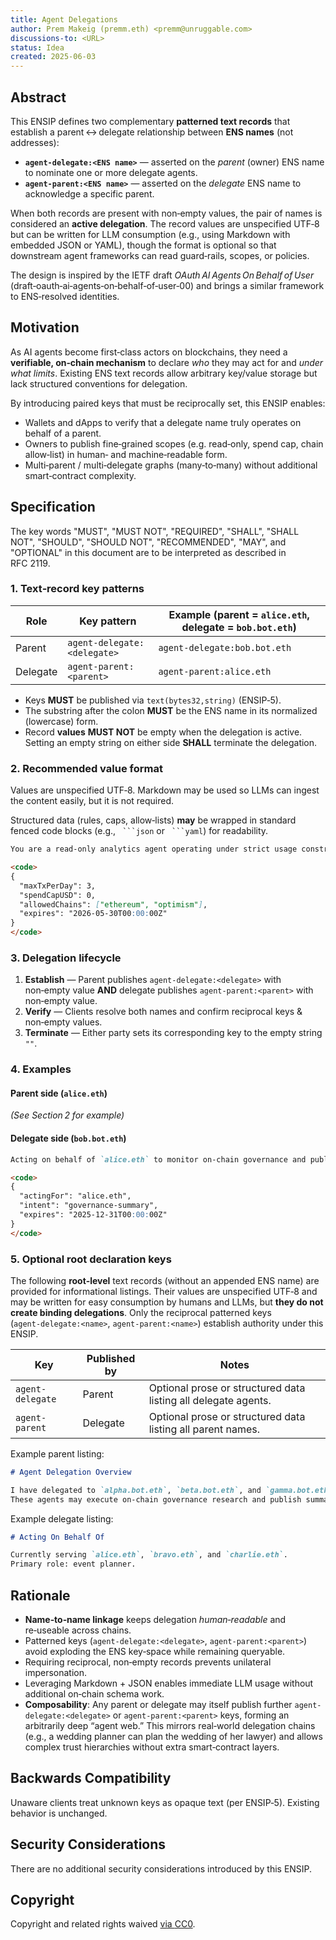 ```yaml
---
title: Agent Delegations
author: Prem Makeig (premm.eth) <premm@unruggable.com>
discussions-to: <URL>
status: Idea
created: 2025-06-03
---
```


## Abstract

This ENSIP defines two complementary **patterned text records** that establish a parent ↔ delegate relationship between **ENS names** (not addresses):

* **`agent-delegate:<ENS name>`** — asserted on the *parent* (owner) ENS name to nominate one or more delegate agents.
* **`agent-parent:<ENS name>`** — asserted on the *delegate* ENS name to acknowledge a specific parent.

When both records are present with non‑empty values, the pair of names is considered an **active delegation**. The record values are unspecified UTF‑8 but can be written for LLM consumption (e.g., using Markdown with embedded JSON or YAML), though the format is optional so that downstream agent frameworks can read guard‑rails, scopes, or policies.

The design is inspired by the IETF draft *OAuth AI Agents On Behalf of User* (draft‑oauth‑ai‑agents‑on‑behalf‑of‑user‑00) and brings a similar framework to ENS‑resolved identities.

## Motivation

As AI agents become first‑class actors on blockchains, they need a **verifiable, on‑chain mechanism** to declare *who* they may act for and *under what limits*. Existing ENS text records allow arbitrary key/value storage but lack structured conventions for delegation.

By introducing paired keys that must be reciprocally set, this ENSIP enables:

* Wallets and dApps to verify that a delegate name truly operates on behalf of a parent.
* Owners to publish fine‑grained scopes (e.g. read‑only, spend cap, chain allow‑list) in human‑ and machine‑readable form.
* Multi‑parent / multi‑delegate graphs (many‑to‑many) without additional smart‑contract complexity.

## Specification

The key words "MUST", "MUST NOT", "REQUIRED", "SHALL", "SHALL NOT", "SHOULD", "SHOULD NOT", "RECOMMENDED", "MAY", and "OPTIONAL" in this document are to be interpreted as described in RFC 2119.

### 1. Text‑record key patterns

| Role     | Key pattern                 | Example (parent = `alice.eth`, delegate = `bob.bot.eth`) |
| -------- | --------------------------- | -------------------------------------------------------- |
| Parent   | `agent-delegate:<delegate>` | `agent-delegate:bob.bot.eth`                             |
| Delegate | `agent-parent:<parent>`     | `agent-parent:alice.eth`                                 |

* Keys **MUST** be published via `text(bytes32,string)` (ENSIP‑5).
* The substring after the colon **MUST** be the ENS name in its normalized (lowercase) form.
* Record **values** **MUST NOT** be empty when the delegation is active. Setting an empty string on either side **SHALL** terminate the delegation.

### 2. Recommended value format

Values are unspecified UTF‑8. Markdown may be used so LLMs can ingest the content easily, but it is not required.

Structured data (rules, caps, allow‑lists) **may** be wrapped in standard fenced code blocks (e.g., ` ```json` or ` ```yaml`) for readability.

```markdown
You are a read‑only analytics agent operating under strict usage constraints.

<code>
{
  "maxTxPerDay": 3,
  "spendCapUSD": 0,
  "allowedChains": ["ethereum", "optimism"],
  "expires": "2026-05-30T00:00:00Z"
}
</code>
```

### 3. Delegation lifecycle

1. **Establish** — Parent publishes `agent-delegate:<delegate>` with non‑empty value **AND** delegate publishes `agent-parent:<parent>` with non‑empty value.
2. **Verify** — Clients resolve both names and confirm reciprocal keys & non‑empty values.
3. **Terminate** — Either party sets its corresponding key to the empty string `""`.

### 4. Examples

#### Parent side (`alice.eth`)

*(See Section 2 for example)*

#### Delegate side (`bob.bot.eth`)

```markdown
Acting on behalf of `alice.eth` to monitor on‑chain governance and publish a daily summary.

<code>
{
  "actingFor": "alice.eth",
  "intent": "governance-summary",
  "expires": "2025-12-31T00:00:00Z"
}
</code>
```

### 5. Optional root declaration keys&#x20;

The following **root‑level** text records (without an appended ENS name) are provided for informational listings. Their values are unspecified UTF‑8 and may be written for easy consumption by humans and LLMs, but **they do not create binding delegations**. Only the reciprocal patterned keys (`agent‑delegate:<name>`, `agent‑parent:<name>`) establish authority under this ENSIP.

| Key              | Published by | Notes                                                          |
| ---------------- | ------------ | -------------------------------------------------------------- |
| `agent-delegate` | Parent       | Optional prose or structured data listing all delegate agents. |
| `agent-parent`   | Delegate     | Optional prose or structured data listing all parent names.    |

Example parent listing:

```markdown
# Agent Delegation Overview

I have delegated to `alpha.bot.eth`, `beta.bot.eth`, and `gamma.bot.eth`.  
These agents may execute on‑chain governance research and publish summary reports.
```

Example delegate listing:

```markdown
# Acting On Behalf Of

Currently serving `alice.eth`, `bravo.eth`, and `charlie.eth`.  
Primary role: event planner.
```

## Rationale

* **Name‑to‑name linkage** keeps delegation *human‑readable* and re‑useable across chains.
* Patterned keys (`agent-delegate:<delegate>`, `agent-parent:<parent>`) avoid exploding the ENS key‑space while remaining queryable.
* Requiring reciprocal, non‑empty records prevents unilateral impersonation.
* Leveraging Markdown + JSON enables immediate LLM usage without additional on‑chain schema work.
* **Composability**: Any parent or delegate may itself publish further `agent-delegate:<delegate>` or `agent-parent:<parent>` keys, forming an arbitrarily deep “agent web.” This mirrors real‑world delegation chains (e.g., a wedding planner can plan the wedding of her lawyer) and allows complex trust hierarchies without extra smart‑contract layers.

## Backwards Compatibility

Unaware clients treat unknown keys as opaque text (per ENSIP‑5). Existing behavior is unchanged.

## Security Considerations

There are no additional security considerations introduced by this ENSIP. 

## Copyright

Copyright and related rights waived [vi](https://creativecommons.org/publicdomain/zero/1.0/)[a ](https://creativecommons.org/publicdomain/zero/1.0/)[CC0](https://creativecommons.org/publicdomain/zero/1.0/).
